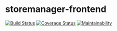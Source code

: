 # storemanager-frontend
[![Build Status](https://travis-ci.org/Maxfurry/storemanager-frontend.svg?branch=develop)](https://travis-ci.org//Maxfurry/storemanager-frontend)
[![Coverage Status](https://coveralls.io/repos/github/Maxfurry/storemanager-frontend/badge.svg?branch=develop)](https://coveralls.io/github/Maxfurry/storemanager-frontend?branch=develop)
[![Maintainability](https://api.codeclimate.com/v1/badges/904706592bfeadb8aeec/maintainability)](https://codeclimate.com/github/Maxfurry/storemanager-frontend/maintainability)